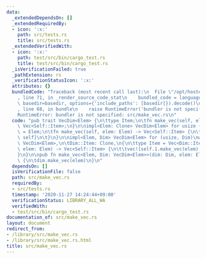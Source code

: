 ```yaml
---
data:
  _extendedDependsOn: []
  _extendedRequiredBy:
  - icon: ':x:'
    path: src/tests.rs
    title: src/tests.rs
  _extendedVerifiedWith:
  - icon: ':x:'
    path: test/src/bin/cargo_test.rs
    title: test/src/bin/cargo_test.rs
  _isVerificationFailed: true
  _pathExtension: rs
  _verificationStatusIcon: ':x:'
  attributes: {}
  bundledCode: "Traceback (most recent call last):\n  File \"/opt/hostedtoolcache/Python/3.9.1/x64/lib/python3.9/site-packages/onlinejudge_verify/documentation/build.py\"\
    , line 71, in _render_source_code_stat\n    bundled_code = language.bundle(stat.path,\
    \ basedir=basedir, options={'include_paths': [basedir]}).decode()\n  File \"/opt/hostedtoolcache/Python/3.9.1/x64/lib/python3.9/site-packages/onlinejudge_verify/languages/user_defined.py\"\
    , line 68, in bundle\n    raise RuntimeError('bundler is not specified: {}'.format(path.as_posix()))\n\
    RuntimeError: bundler is not specified: src/make_vec.rs\n"
  code: "pub trait VecDim<Elem> {\n\ttype Item;\n\tfn make_vec(self, elem: Elem) ->\
    \ Vec<Self::Item>;\n}\n\nimpl<Elem: Clone> VecDim<Elem> for usize {\n\ttype Item\
    \ = Elem;\n\tfn make_vec(self, elem: Elem) -> Vec<Self::Item> {\n\t\tvec![elem;\
    \ self]\n\t}\n}\n\nimpl<Elem, Dim> VecDim<Elem> for (usize, Dim)\nwhere\n\tDim:\
    \ VecDim<Elem>,\n\tDim::Item: Clone,\n{\n\ttype Item = Vec<Dim::Item>;\n\tfn make_vec(self,\
    \ elem: Elem) -> Vec<Self::Item> {\n\t\tvec![self.1.make_vec(elem); self.0]\n\t\
    }\n}\n\npub fn make_vec<Elem, Dim: VecDim<Elem>>(dim: Dim, elem: Elem) -> Vec<Dim::Item>\
    \ {\n\tdim.make_vec(elem)\n}\n"
  dependsOn: []
  isVerificationFile: false
  path: src/make_vec.rs
  requiredBy:
  - src/tests.rs
  timestamp: '2020-11-27 14:24:44+09:00'
  verificationStatus: LIBRARY_ALL_WA
  verifiedWith:
  - test/src/bin/cargo_test.rs
documentation_of: src/make_vec.rs
layout: document
redirect_from:
- /library/src/make_vec.rs
- /library/src/make_vec.rs.html
title: src/make_vec.rs
---
```

